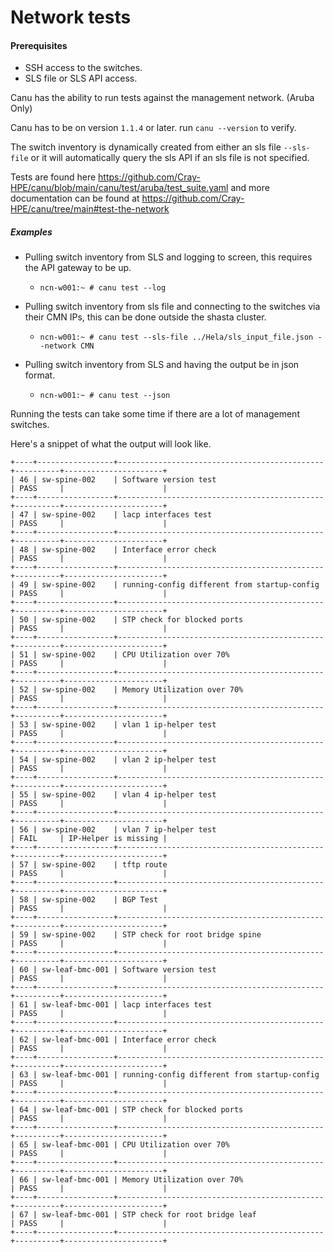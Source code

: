 # Network tests

#### Prerequisites 
- SSH access to the switches.
- SLS file or SLS API access.
 

Canu has the ability to run tests against the management network.  (Aruba Only)

Canu has to be on version `1.1.4` or later. run `canu --version` to verify.

The switch inventory is dynamically created from either an sls file `--sls-file` or it will automatically query the sls API if an sls file is not specified.

Tests are found here https://github.com/Cray-HPE/canu/blob/main/canu/test/aruba/test_suite.yaml and more documentation can be found at https://github.com/Cray-HPE/canu/tree/main#test-the-network


##### Examples
- Pulling switch inventory from SLS and logging to screen, this requires the API gateway to be up.
    - `ncn-w001:~ # canu test --log`

- Pulling switch inventory from sls file and connecting to the switches via their CMN IPs, this can be done outside the shasta cluster.
    - `ncn-w001:~ # canu test --sls-file ../Hela/sls_input_file.json --network CMN`

- Pulling switch inventory from SLS and having the output be in json format.
    - `ncn-w001:~ # canu test --json`

Running the tests can take some time if there are a lot of management switches.

Here's a snippet of what the output will look like.

```
+----+-----------------+----------------------------------------------+----------+----------------------+
| 46 | sw-spine-002    | Software version test                        | PASS     |                      |
+----+-----------------+----------------------------------------------+----------+----------------------+
| 47 | sw-spine-002    | lacp interfaces test                         | PASS     |                      |
+----+-----------------+----------------------------------------------+----------+----------------------+
| 48 | sw-spine-002    | Interface error check                        | PASS     |                      |
+----+-----------------+----------------------------------------------+----------+----------------------+
| 49 | sw-spine-002    | running-config different from startup-config | PASS     |                      |
+----+-----------------+----------------------------------------------+----------+----------------------+
| 50 | sw-spine-002    | STP check for blocked ports                  | PASS     |                      |
+----+-----------------+----------------------------------------------+----------+----------------------+
| 51 | sw-spine-002    | CPU Utilization over 70%                     | PASS     |                      |
+----+-----------------+----------------------------------------------+----------+----------------------+
| 52 | sw-spine-002    | Memory Utilization over 70%                  | PASS     |                      |
+----+-----------------+----------------------------------------------+----------+----------------------+
| 53 | sw-spine-002    | vlan 1 ip-helper test                        | PASS     |                      |
+----+-----------------+----------------------------------------------+----------+----------------------+
| 54 | sw-spine-002    | vlan 2 ip-helper test                        | PASS     |                      |
+----+-----------------+----------------------------------------------+----------+----------------------+
| 55 | sw-spine-002    | vlan 4 ip-helper test                        | PASS     |                      |
+----+-----------------+----------------------------------------------+----------+----------------------+
| 56 | sw-spine-002    | vlan 7 ip-helper test                        | FAIL     | IP-Helper is missing |
+----+-----------------+----------------------------------------------+----------+----------------------+
| 57 | sw-spine-002    | tftp route                                   | PASS     |                      |
+----+-----------------+----------------------------------------------+----------+----------------------+
| 58 | sw-spine-002    | BGP Test                                     | PASS     |                      |
+----+-----------------+----------------------------------------------+----------+----------------------+
| 59 | sw-spine-002    | STP check for root bridge spine              | PASS     |                      |
+----+-----------------+----------------------------------------------+----------+----------------------+
| 60 | sw-leaf-bmc-001 | Software version test                        | PASS     |                      |
+----+-----------------+----------------------------------------------+----------+----------------------+
| 61 | sw-leaf-bmc-001 | lacp interfaces test                         | PASS     |                      |
+----+-----------------+----------------------------------------------+----------+----------------------+
| 62 | sw-leaf-bmc-001 | Interface error check                        | PASS     |                      |
+----+-----------------+----------------------------------------------+----------+----------------------+
| 63 | sw-leaf-bmc-001 | running-config different from startup-config | PASS     |                      |
+----+-----------------+----------------------------------------------+----------+----------------------+
| 64 | sw-leaf-bmc-001 | STP check for blocked ports                  | PASS     |                      |
+----+-----------------+----------------------------------------------+----------+----------------------+
| 65 | sw-leaf-bmc-001 | CPU Utilization over 70%                     | PASS     |                      |
+----+-----------------+----------------------------------------------+----------+----------------------+
| 66 | sw-leaf-bmc-001 | Memory Utilization over 70%                  | PASS     |                      |
+----+-----------------+----------------------------------------------+----------+----------------------+
| 67 | sw-leaf-bmc-001 | STP check for root bridge leaf               | PASS     |                      |
+----+-----------------+----------------------------------------------+----------+----------------------+
```